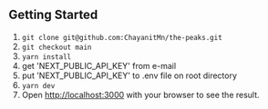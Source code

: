 ## Getting Started

1. `git clone git@github.com:ChayanitMn/the-peaks.git`
2. `git checkout main`
3. `yarn install`
4. get 'NEXT_PUBLIC_API_KEY' from e-mail
5. put 'NEXT_PUBLIC_API_KEY' to .env file on root directory
6. `yarn dev`
7. Open [http://localhost:3000](http://localhost:3000) with your browser to see the result.
